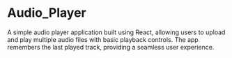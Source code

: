 # Audio_Player
A simple audio player application built using React, allowing users to upload and play multiple audio files with basic playback controls. The app remembers the last played track, providing a seamless user experience.
